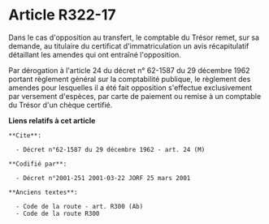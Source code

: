 # Article R322-17

Dans le cas d'opposition au transfert, le comptable du Trésor remet, sur sa demande, au titulaire du certificat
d'immatriculation un avis récapitulatif détaillant les amendes qui ont entraîné l'opposition.

Par dérogation à l'article 24 du décret n° 62-1587 du 29 décembre 1962 portant règlement général sur la comptabilité
publique, le règlement des amendes pour lesquelles il a été fait opposition s'effectue exclusivement par versement d'espèces,
par carte de paiement ou remise à un comptable du Trésor d'un chèque certifié.

**Liens relatifs à cet article**

	**Cite**:

	  - Décret n°62-1587 du 29 décembre 1962 - art. 24 (M)

	**Codifié par**:

	  - Décret n°2001-251 2001-03-22 JORF 25 mars 2001

	**Anciens textes**:

	  - Code de la route - art. R300 (Ab)
	  - Code de la route R300
